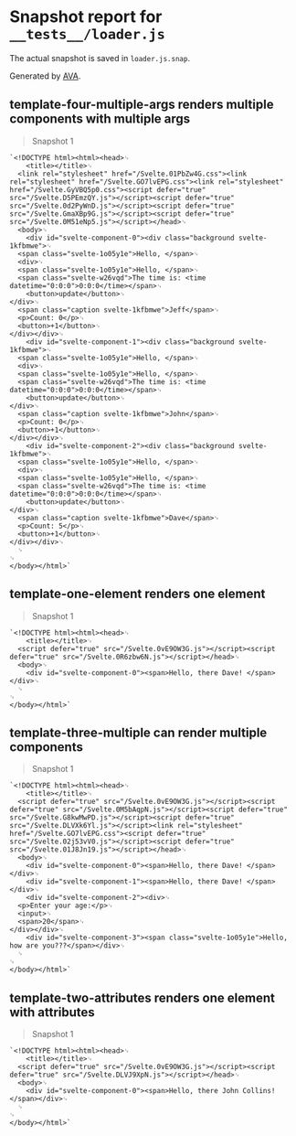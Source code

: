 # Snapshot report for `__tests__/loader.js`

The actual snapshot is saved in `loader.js.snap`.

Generated by [AVA](https://ava.li).

## template-four-multiple-args renders multiple components with multiple args

> Snapshot 1

    `<!DOCTYPE html><html><head>␊
        <title></title>␊
      <link rel="stylesheet" href="/Svelte.01PbZw4G.css"><link rel="stylesheet" href="/Svelte.GO7lvEPG.css"><link rel="stylesheet" href="/Svelte.GyVBQ5p0.css"><script defer="true" src="/Svelte.D5PEmzQY.js"></script><script defer="true" src="/Svelte.0d2PyWnD.js"></script><script defer="true" src="/Svelte.GmaXBp9G.js"></script><script defer="true" src="/Svelte.0M51eNp5.js"></script></head>␊
      <body>␊
        <div id="svelte-component-0"><div class="background svelte-1kfbmwe">␊
      <span class="svelte-1o05y1e">Hello, </span>␊
      <div>␊
      <span class="svelte-1o05y1e">Hello, </span>␊
      <span class="svelte-w26vqd">The time is: <time datetime="0:0:0">0:0:0</time></span>␊
    	<button>update</button>␊
    </div>␊
      <span class="caption svelte-1kfbmwe">Jeff</span>␊
      <p>Count: 0</p>␊
      <button>+1</button>␊
    </div></div>␊
        <div id="svelte-component-1"><div class="background svelte-1kfbmwe">␊
      <span class="svelte-1o05y1e">Hello, </span>␊
      <div>␊
      <span class="svelte-1o05y1e">Hello, </span>␊
      <span class="svelte-w26vqd">The time is: <time datetime="0:0:0">0:0:0</time></span>␊
    	<button>update</button>␊
    </div>␊
      <span class="caption svelte-1kfbmwe">John</span>␊
      <p>Count: 0</p>␊
      <button>+1</button>␊
    </div></div>␊
        <div id="svelte-component-2"><div class="background svelte-1kfbmwe">␊
      <span class="svelte-1o05y1e">Hello, </span>␊
      <div>␊
      <span class="svelte-1o05y1e">Hello, </span>␊
      <span class="svelte-w26vqd">The time is: <time datetime="0:0:0">0:0:0</time></span>␊
    	<button>update</button>␊
    </div>␊
      <span class="caption svelte-1kfbmwe">Dave</span>␊
      <p>Count: 5</p>␊
      <button>+1</button>␊
    </div></div>␊
      ␊
    ␊
    </body></html>`

## template-one-element renders one element

> Snapshot 1

    `<!DOCTYPE html><html><head>␊
        <title></title>␊
      <script defer="true" src="/Svelte.0vE9OW3G.js"></script><script defer="true" src="/Svelte.0R6zbw6N.js"></script></head>␊
      <body>␊
        <div id="svelte-component-0"><span>Hello, there Dave! </span></div>␊
      ␊
    ␊
    </body></html>`

## template-three-multiple can render multiple components

> Snapshot 1

    `<!DOCTYPE html><html><head>␊
        <title></title>␊
      <script defer="true" src="/Svelte.0vE9OW3G.js"></script><script defer="true" src="/Svelte.0M5bAqpN.js"></script><script defer="true" src="/Svelte.G8kwMwPD.js"></script><script defer="true" src="/Svelte.DLVXk6Yl.js"></script><link rel="stylesheet" href="/Svelte.GO7lvEPG.css"><script defer="true" src="/Svelte.02j53vV0.js"></script><script defer="true" src="/Svelte.01J8Jn19.js"></script></head>␊
      <body>␊
        <div id="svelte-component-0"><span>Hello, there Dave! </span></div>␊
        <div id="svelte-component-1"><span>Hello, there Dave! </span></div>␊
        <div id="svelte-component-2"><div>␊
      <p>Enter your age:</p>␊
      <input>␊
      <span>20</span>␊
    </div></div>␊
        <div id="svelte-component-3"><span class="svelte-1o05y1e">Hello, how are you???</span></div>␊
      ␊
    ␊
    </body></html>`

## template-two-attributes renders one element with attributes

> Snapshot 1

    `<!DOCTYPE html><html><head>␊
        <title></title>␊
      <script defer="true" src="/Svelte.0vE9OW3G.js"></script><script defer="true" src="/Svelte.DLVJ9XpN.js"></script></head>␊
      <body>␊
        <div id="svelte-component-0"><span>Hello, there John Collins! </span></div>␊
      ␊
    ␊
    </body></html>`
